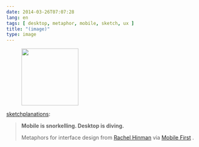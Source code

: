 ```yaml
---
date: 2014-03-26T07:07:28
lang: en
tags: [ desktop, metaphor, mobile, sketch, ux ]
title: "(image)"
type: image
---
```


<figure>
<a
href="https://hugo.ferreira.cc/sketchplanations-mobile-is-snorkelling-desktop/attachment/148/"
rel="attachment"><img
src="/wp-content/uploads/2014/03/tumblr_n2rbf6HGVc1su40qeo1_500-150x150.jpg"
width="150" height="150" /></a></figure>

[sketchplanations](http://www.sketchplanations.com/post/80525301819/mobile-is-snorkelling-desktop-is-diving):

> **Mobile is snorkelling. Desktop is diving.**
>
> Metaphors for interface design from [Rachel
> Hinman](http://rachelhinman.com/ "Rachel Hinman's site") via [Mobile
> First](http://www.abookapart.com/products/mobile-first "Mobile First")
> .


